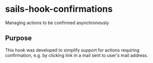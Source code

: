 # sails-hook-confirmations

Managing actions to be confirmed asynchronously

## Purpose

This hook was developed to simplify support for actions requiring confirmation, 
e.g. by clicking link in a mail sent to user's mail address.
